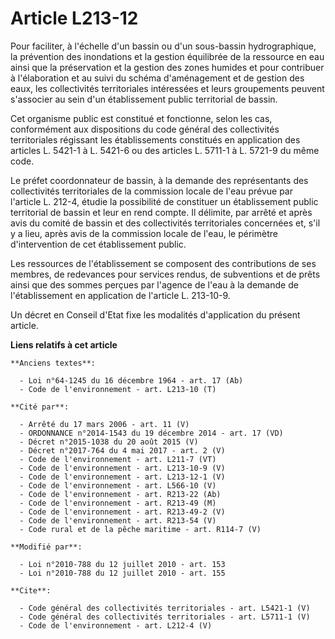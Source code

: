 # Article L213-12

Pour faciliter, à l'échelle d'un bassin ou d'un sous-bassin hydrographique, la prévention des inondations et la gestion
équilibrée de la ressource en eau ainsi que la préservation et la gestion des zones humides et pour contribuer à
l'élaboration et au suivi du schéma d'aménagement et de gestion des eaux, les collectivités territoriales intéressées et
leurs groupements peuvent s'associer au sein d'un établissement public territorial de bassin. 

Cet organisme public est constitué et fonctionne, selon les cas, conformément aux dispositions du code général des
collectivités territoriales régissant les établissements constitués en application des articles L. 5421-1 à L. 5421-6 ou des
articles L. 5711-1 à L. 5721-9 du même code. 

Le préfet coordonnateur de bassin, à la demande des représentants des collectivités territoriales de la commission locale de
l'eau prévue par l'article L. 212-4, étudie la possibilité de constituer un établissement public territorial de bassin et
leur en rend compte. Il délimite, par arrêté et après avis du comité de bassin et des collectivités territoriales concernées
et, s'il y a lieu, après avis de la commission locale de l'eau, le périmètre d'intervention de cet établissement public. 

Les ressources de l'établissement se composent des contributions de ses membres, de redevances pour services rendus, de
subventions et de prêts ainsi que des sommes perçues par l'agence de l'eau à la demande de l'établissement en application de
l'article L. 213-10-9. 

Un décret en Conseil d'Etat fixe les modalités d'application du présent article.

**Liens relatifs à cet article**

	**Anciens textes**:

	  - Loi n°64-1245 du 16 décembre 1964 - art. 17 (Ab)
	  - Code de l'environnement - art. L213-10 (T)

	**Cité par**:

	  - Arrêté du 17 mars 2006 - art. 11 (V)
	  - ORDONNANCE n°2014-1543 du 19 décembre 2014 - art. 17 (VD)
	  - Décret n°2015-1038 du 20 août 2015 (V)
	  - Décret n°2017-764 du 4 mai 2017 - art. 2 (V)
	  - Code de l'environnement - art. L211-7 (VT)
	  - Code de l'environnement - art. L213-10-9 (V)
	  - Code de l'environnement - art. L213-12-1 (V)
	  - Code de l'environnement - art. L566-10 (V)
	  - Code de l'environnement - art. R213-22 (Ab)
	  - Code de l'environnement - art. R213-49 (M)
	  - Code de l'environnement - art. R213-49-2 (V)
	  - Code de l'environnement - art. R213-54 (V)
	  - Code rural et de la pêche maritime - art. R114-7 (V)

	**Modifié par**:

	  - Loi n°2010-788 du 12 juillet 2010 - art. 153
	  - Loi n°2010-788 du 12 juillet 2010 - art. 155

	**Cite**:

	  - Code général des collectivités territoriales - art. L5421-1 (V)
	  - Code général des collectivités territoriales - art. L5711-1 (V)
	  - Code de l'environnement - art. L212-4 (V)
